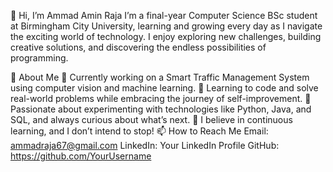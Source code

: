 👋 Hi, I’m Ammad Amin Raja
I’m a final-year Computer Science BSc student at Birmingham City University, learning and growing every day as I navigate the exciting world of technology. I enjoy exploring new challenges, building creative solutions, and discovering the endless possibilities of programming.

🚀 About Me
🔭 Currently working on a Smart Traffic Management System using computer vision and machine learning.
🧠 Learning to code and solve real-world problems while embracing the journey of self-improvement.
🌱 Passionate about experimenting with technologies like Python, Java, and SQL, and always curious about what’s next.
🌟 I believe in continuous learning, and I don’t intend to stop!
📫 How to Reach Me
Email: ammadraja67@gmail.com
LinkedIn: Your LinkedIn Profile
GitHub: https://github.com/YourUsername
